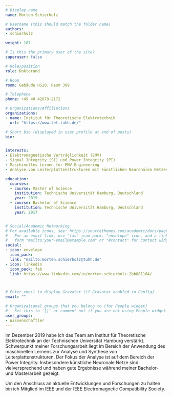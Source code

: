 ```yaml
---
# Display name
name: Morten Schierholz

# Username (this should match the folder name)
authors:
- schierholz

weight: 187

# Is this the primary user of the site?
superuser: false

# Role/position
role: Doktorand

# Room
room: Gebäude HS20, Raum 309

# Telephone
phone: +49 40 42878-2172

# Organizations/Affiliations
organizations:
- name: Institut für Theoretische Elektrotechnik
  url: "https://www.tet.tuhh.de/"

# Short bio (displayed in user profile at end of posts)
bio: 


interests:
- Elektromagnetische Verträglichkeit (EMV)
- Signal Integrity (SI) und Power Integrity (PI)
- Maschinelles Lernen für EMV-Engineering
- Analyse von Leiterplattenstrukturen mit künstlichen Neuronalen Netzen

education:
  courses:
  - course: Master of Science
    institution: Technische Universität Hamburg, Deutschland
    year: 2019
  - course: Bachelor of Science
    institution: Technische Universität Hamburg, Deutschland
    year: 2017


# Social/Academic Networking
# For available icons, see: https://sourcethemes.com/academic/docs/page-builder/#icons
#   For an email link, use "fas" icon pack, "envelope" icon, and a link in the
#   form "mailto:your-email@example.com" or "#contact" for contact widget.
social:
- icon: envelope
  icon_pack: 
  link: "mailto:morten.schierholz@tuhh.de"
- icon: linkedin
  icon_pack: fab
  link: https://www.linkedin.com/in/morten-schierholz-2bb881164/



# Enter email to display Gravatar (if Gravatar enabled in Config)
email: ""

# Organizational groups that you belong to (for People widget)
#   Set this to `[]` or comment out if you are not using People widget.
user_groups:
- Wissenschaftler
---
```


Im Dezember 2019 habe ich das Team am Institut für Theoretische Elektrotechnik an der Technischen Universität Hamburg verstärkt. Schwerpunkt meiner Forschungsarbeit liegt im Bereich der Anwendung des maschinellen Lernens zur Analyse und Synthese von Leiterplattenstrukturen. Der Fokus der Analyse ist auf dem Bereich der Power Integrity. Insbesondere künstliche Neuronale Netze sind vielversprechend und haben gute Ergebnisse während meiner Bachelor- und Masterarbeit gezeigt.

Um den Anschluss an aktuelle Entwicklungen und Forschungen zu halten bin ich Mitglied im IEEE und der IEEE Electromagnetic Compatibility Society.